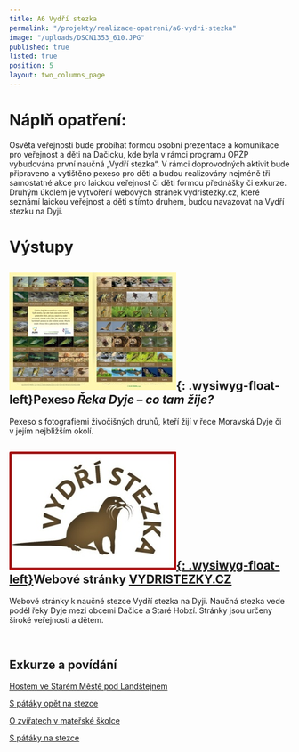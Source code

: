 ```yaml
---
title: A6 Vydří stezka
permalink: "/projekty/realizace-opatreni/a6-vydri-stezka"
image: "/uploads/DSCN1353_610.JPG"
published: true
listed: true
position: 5
layout: two_columns_page
---
```

# Náplň opatření:

Osvěta veřejnosti bude probíhat formou osobní prezentace a komunikace
pro veřejnost a děti na Dačicku, kde byla v rámci programu OPŽP
vybudována první naučná „Vydří stezka“. V rámci doprovodných aktivit
bude připraveno a vytištěno pexeso pro děti a budou realizovány nejméně
tři samostatné akce pro laickou veřejnost či děti formou přednášky či
exkurze. Druhým úkolem je vytvoření webových stránek vydristezky.cz,
které seznámí laickou veřejnost a děti s tímto druhem, budou navazovat
na Vydří stezku na Dyji.

# Výstupy

## ![](/uploads/ALKA_pexeso_vnit_ek_300.jpg){: .wysiwyg-float-left}Pexeso *Řeka Dyje – co tam žije?*

Pexeso s fotografiemi živočišných druhů, kteří žijí v řece Moravská Dyje
či v jejím nejbližším okolí.

<div class="clearfix"></div>

## [![](/uploads/vydristezky_300.jpg){: .wysiwyg-float-left}][1]Webové stránky [VYDRISTEZKY.CZ][1]

Webové stránky k naučné stezce Vydří stezka na Dyji. Naučná stezka vede
podél řeky Dyje mezi obcemi Dačice a Staré Hobzí. Stránky jsou určeny
široké veřejnosti a dětem.

<div class="clearfix"></div>

 

## Exkurze a povídání

[Hostem ve Starém Městě pod Landštejnem][2]

[S páťáky opět na stezce][3]

[O zvířatech v mateřské školce][4]

[S páťáky na stezce][5]


[1]: https://www.vydristezky.cz
[2]: https://www.vydristezky.cz/news/hostem-ve-starem-meste-pod-landstejnem
[3]: https://www.vydristezky.cz/news/s-pataky-opet-na-stezce
[4]: https://www.vydristezky.cz/news/o-zviratech-v-materske-skolce
[5]: https://www.vydristezky.cz/news/s-pataky-na-stezce
